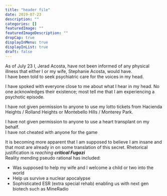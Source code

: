 ```yaml
---
title: "header file"
date: 2019-07-23
description: ""
categories: []
featuredImage: ""
featuredImageDescription: ""
dropCap: true
displayInMenu: true
displayInList: true
draft: false
---
```



As of July 23 I, Jerad Acosta, have not been informed of any physical illness that either I or my wife, Stephanie Acosta, would have. <br>
I have been told to seek psychiatric care for the voices in my head. <br>

I have spoked with everyone close to me about what I hear in my head. No one acknowledges their existence; most tell me that I am experiencing a psychotic episode. <br>


I have not given permission to anyone to use my lotto tickets from Hacienda Heights / Rolland Heights or Montebello Hills / Monterey Park. <br>

I have not given permission to anyone to use a heart transplant on my behalf. <br>
I have not cheated with anyone for the game 


It is becoming more apparent that I am supposed to believe I am insane and that most are already in on some translation of this secret.
Rhetorical justification is *reaching __critical Fugazi__*  
Reality mending pseudo rational has included:
- Was supposed to help my wife and I welcome a child or two into the world <br>  
- Help us survive a nuclear apocalypse <br> 
- Sophisticated ESR (extra special rehab) enabling us with next gen biotech such as MineRadio <br>